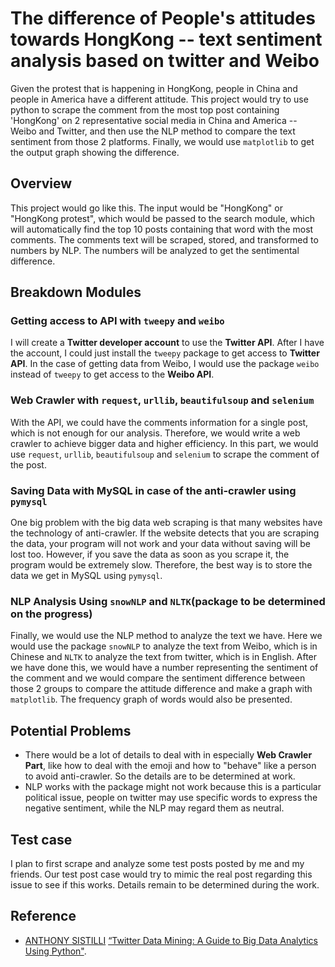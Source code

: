 # The difference of People's attitudes towards HongKong -- text sentiment analysis based on twitter and Weibo

Given the protest that is happening in HongKong, people in China and people in America have a different attitude. This project would try to use python to scrape the comment from the most top post containing 'HongKong' on 2 representative social media in China and America -- Weibo and Twitter, and then use the NLP method to compare the text sentiment from those 2 platforms. Finally, we would use `matplotlib` to get the output graph showing the difference.

## Overview

This project would go like this. The input would be "HongKong" or "HongKong protest", which would be passed to the search module, which will automatically find the top 10 posts containing that word with the most comments. The comments text will be scraped, stored, and transformed to numbers by NLP. The numbers will be analyzed to get the sentimental difference.

## Breakdown Modules

### Getting access to API with `tweepy` and `weibo`

I will create a **Twitter developer account** to use the **Twitter API**. After I have the account, I could just install the  `tweepy` package to get access to **Twitter API**.  In the case of getting data from Weibo, I would use the package `weibo` instead of `tweepy` to get access to the **Weibo API**. 
 
### Web Crawler with `request`, `urllib`, `beautifulsoup` and `selenium`

With the API, we could have the comments information for a single post, which is not enough for our analysis. Therefore, we would write a web crawler to achieve bigger data and higher efficiency. In this part, we would use `request`, `urllib`, `beautifulsoup` and `selenium` to scrape the comment of the post.

### Saving Data with MySQL in case of the anti-crawler using `pymysql`

One big problem with the big data web scraping is that many websites have the technology of anti-crawler. If the website detects that you are scraping the data, your program will not work and your data without saving will be lost too. However, if you save the data as soon as you scrape it, the program would be extremely slow. Therefore, the best way is to store the data we get in MySQL using `pymysql`.
 
### NLP Analysis Using `snowNLP` and `NLTK`(package to be determined on the progress)

Finally, we would use the NLP method to analyze the text we have. Here we would use the package `snowNLP` to analyze the text from Weibo, which is in Chinese and `NLTK` to analyze the text from twitter, which is in English. After we have done this, we would have a number representing the sentiment of the comment and we would compare the sentiment difference between those 2 groups to compare the attitude difference and make a graph with `matplotlib`. The frequency graph of words would also be presented.

## Potential Problems

- There would be a lot of details to deal with in especially **Web Crawler Part**, like how to deal with the emoji and how to "behave" like a person to avoid anti-crawler. So the details are to be determined at work.
- NLP works with the package might not work because this is a particular political issue, people on twitter may use specific words to express the negative sentiment, while the NLP may regard them as neutral.

## Test case

I plan to first scrape and analyze some test posts posted by me and my friends. Our test post case would try to mimic the real post regarding this issue to see if this works. Details remain to be determined during the work.

## Reference
- [ANTHONY SISTILLI](https://www.toptal.com/resume/anthony-sistilli) [“Twitter Data Mining: A Guide to Big Data Analytics Using Python"](https://www.toptal.com/python/twitter-data-mining-using-python).
